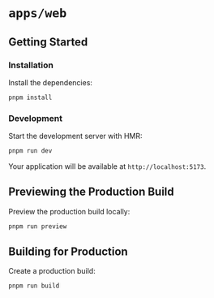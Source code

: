 # `apps/web`

## Getting Started

### Installation

Install the dependencies:

```bash
pnpm install
```

### Development

Start the development server with HMR:

```bash
pnpm run dev
```

Your application will be available at `http://localhost:5173`.

## Previewing the Production Build

Preview the production build locally:

```bash
pnpm run preview
```

## Building for Production

Create a production build:

```bash
pnpm run build
```
